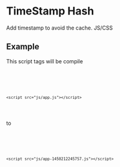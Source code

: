 # TimeStamp Hash

Add timestamp to avoid the cache. JS/CSS

## Example 
This script tags will be compile
<pre><code>

	<script src="js/vendor.js"></script>
	<script src="js/app.js"></script>

</code></pre>

to 

<pre><code>

	<script src="js/vendor-1450212245757.js"></script>
	<script src="js/app-1450212245757.js"></script>

</code></pre>

